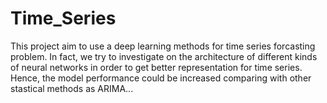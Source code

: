# Time_Series

This project aim to use a deep learning methods for time series forcasting problem. In fact, we try to investigate on the architecture of different kinds of neural networks in order to get better representation for time series. Hence, the model performance could be increased comparing with other stastical methods as ARIMA...

